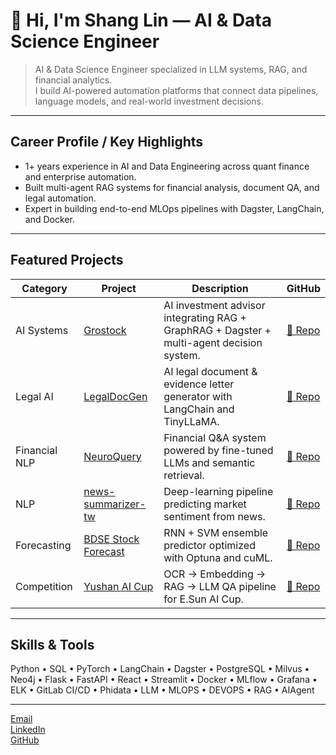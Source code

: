 # 👋 Hi, I'm Shang Lin — AI & Data Science Engineer  

> AI & Data Science Engineer specialized in LLM systems, RAG, and financial analytics.  
> I build AI-powered automation platforms that connect data pipelines, language models, and real-world investment decisions.

---

##  Career Profile / Key Highlights
- 1+ years experience in AI and Data Engineering across quant finance and enterprise automation.  
- Built multi-agent RAG systems for financial analysis, document QA, and legal automation.  
- Expert in building end-to-end MLOps pipelines with Dagster, LangChain, and Docker.

---

## Featured Projects

| Category | Project | Description | GitHub |
|-----------|----------|--------------|---------|
| AI Systems | [Grostock](./projects/AI_SYSTEMS/Grostock.md) | AI investment advisor integrating RAG + GraphRAG + Dagster + multi-agent decision system. | [🔗 Repo](https://github.com/ShangLin1606/Grostock) |
| Legal AI | [LegalDocGen](./projects/AI_SYSTEMS/LegalDocGen.md) | AI legal document & evidence letter generator with LangChain and TinyLLaMA. | [🔗 Repo](https://github.com/ShangLin1606/LegalDocGen) |
| Financial NLP | [NeuroQuery](./projects/AI_SYSTEMS/NeuroQuery.md) | Financial Q&A system powered by fine-tuned LLMs and semantic retrieval. | [🔗 Repo](https://github.com/ShangLin1606/NeuroQuery) |
| NLP | [news-summarizer-tw](./projects/DATA_SCIENCE/news-summarizer-tw.md) | Deep-learning pipeline predicting market sentiment from news. | [🔗 Repo](https://github.com/ShangLin1606/news-summarizer-twl) |
| Forecasting | [BDSE Stock Forecast](./projects/DATA_SCIENCE/BDSE_Stock_Forecast.md) | RNN + SVM ensemble predictor optimized with Optuna and cuML. | [🔗 Repo](https://github.com/dennisNism/BDSE34_Team2_20) |
| Competition | [Yushan AI Cup](./projects/DATA_SCIENCE/Yushan_AI_Cup.md) | OCR → Embedding → RAG → LLM QA pipeline for E.Sun AI Cup. | [🔗 Repo](https://github.com/ShangLin1606/yushan_ai_cup) |


---

##  Skills & Tools
Python • SQL • PyTorch • LangChain • Dagster • PostgreSQL • Milvus • Neo4j • Flask • FastAPI • React • Streamlit • Docker • MLflow • Grafana • ELK • GitLab CI/CD • Phidata • LLM • MLOPS • DEVOPS • RAG • AIAgent 

---

[Email](shanglin8471@gmail.com)  
[LinkedIn](https://www.linkedin.com/in/leon04572)  
[GitHub](https://github.com/ShangLin1606)
